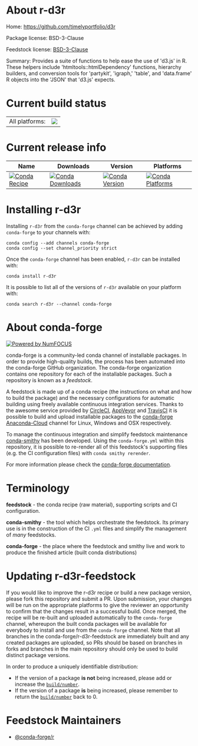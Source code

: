 About r-d3r
===========

Home: https://github.com/timelyportfolio/d3r

Package license: BSD-3-Clause

Feedstock license: [BSD-3-Clause](https://github.com/conda-forge/r-d3r-feedstock/blob/master/LICENSE.txt)

Summary: Provides a suite of functions to help ease the use of 'd3.js' in R. These helpers include 'htmltools::htmlDependency' functions, hierarchy builders, and conversion tools for 'partykit', 'igraph,' 'table', and 'data.frame' R objects into the 'JSON' that 'd3.js' expects.

Current build status
====================


<table><tr><td>All platforms:</td>
    <td>
      <a href="https://dev.azure.com/conda-forge/feedstock-builds/_build/latest?definitionId=6020&branchName=master">
        <img src="https://dev.azure.com/conda-forge/feedstock-builds/_apis/build/status/r-d3r-feedstock?branchName=master">
      </a>
    </td>
  </tr>
</table>

Current release info
====================

| Name | Downloads | Version | Platforms |
| --- | --- | --- | --- |
| [![Conda Recipe](https://img.shields.io/badge/recipe-r--d3r-green.svg)](https://anaconda.org/conda-forge/r-d3r) | [![Conda Downloads](https://img.shields.io/conda/dn/conda-forge/r-d3r.svg)](https://anaconda.org/conda-forge/r-d3r) | [![Conda Version](https://img.shields.io/conda/vn/conda-forge/r-d3r.svg)](https://anaconda.org/conda-forge/r-d3r) | [![Conda Platforms](https://img.shields.io/conda/pn/conda-forge/r-d3r.svg)](https://anaconda.org/conda-forge/r-d3r) |

Installing r-d3r
================

Installing `r-d3r` from the `conda-forge` channel can be achieved by adding `conda-forge` to your channels with:

```
conda config --add channels conda-forge
conda config --set channel_priority strict
```

Once the `conda-forge` channel has been enabled, `r-d3r` can be installed with:

```
conda install r-d3r
```

It is possible to list all of the versions of `r-d3r` available on your platform with:

```
conda search r-d3r --channel conda-forge
```


About conda-forge
=================

[![Powered by NumFOCUS](https://img.shields.io/badge/powered%20by-NumFOCUS-orange.svg?style=flat&colorA=E1523D&colorB=007D8A)](http://numfocus.org)

conda-forge is a community-led conda channel of installable packages.
In order to provide high-quality builds, the process has been automated into the
conda-forge GitHub organization. The conda-forge organization contains one repository
for each of the installable packages. Such a repository is known as a *feedstock*.

A feedstock is made up of a conda recipe (the instructions on what and how to build
the package) and the necessary configurations for automatic building using freely
available continuous integration services. Thanks to the awesome service provided by
[CircleCI](https://circleci.com/), [AppVeyor](https://www.appveyor.com/)
and [TravisCI](https://travis-ci.com/) it is possible to build and upload installable
packages to the [conda-forge](https://anaconda.org/conda-forge)
[Anaconda-Cloud](https://anaconda.org/) channel for Linux, Windows and OSX respectively.

To manage the continuous integration and simplify feedstock maintenance
[conda-smithy](https://github.com/conda-forge/conda-smithy) has been developed.
Using the ``conda-forge.yml`` within this repository, it is possible to re-render all of
this feedstock's supporting files (e.g. the CI configuration files) with ``conda smithy rerender``.

For more information please check the [conda-forge documentation](https://conda-forge.org/docs/).

Terminology
===========

**feedstock** - the conda recipe (raw material), supporting scripts and CI configuration.

**conda-smithy** - the tool which helps orchestrate the feedstock.
                   Its primary use is in the construction of the CI ``.yml`` files
                   and simplify the management of *many* feedstocks.

**conda-forge** - the place where the feedstock and smithy live and work to
                  produce the finished article (built conda distributions)


Updating r-d3r-feedstock
========================

If you would like to improve the r-d3r recipe or build a new
package version, please fork this repository and submit a PR. Upon submission,
your changes will be run on the appropriate platforms to give the reviewer an
opportunity to confirm that the changes result in a successful build. Once
merged, the recipe will be re-built and uploaded automatically to the
`conda-forge` channel, whereupon the built conda packages will be available for
everybody to install and use from the `conda-forge` channel.
Note that all branches in the conda-forge/r-d3r-feedstock are
immediately built and any created packages are uploaded, so PRs should be based
on branches in forks and branches in the main repository should only be used to
build distinct package versions.

In order to produce a uniquely identifiable distribution:
 * If the version of a package **is not** being increased, please add or increase
   the [``build/number``](https://docs.conda.io/projects/conda-build/en/latest/resources/define-metadata.html#build-number-and-string).
 * If the version of a package **is** being increased, please remember to return
   the [``build/number``](https://docs.conda.io/projects/conda-build/en/latest/resources/define-metadata.html#build-number-and-string)
   back to 0.

Feedstock Maintainers
=====================

* [@conda-forge/r](https://github.com/conda-forge/r/)

